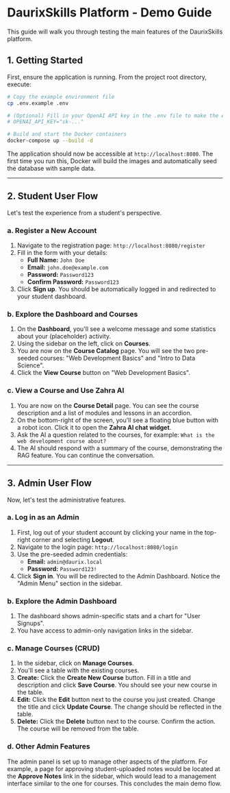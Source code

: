 # DaurixSkills Platform - Demo Guide

This guide will walk you through testing the main features of the DaurixSkills platform.

## 1. Getting Started

First, ensure the application is running. From the project root directory, execute:
```bash
# Copy the example environment file
cp .env.example .env

# (Optional) Fill in your OpenAI API key in the .env file to make the AI work
# OPENAI_API_KEY="sk-..."

# Build and start the Docker containers
docker-compose up --build -d
```
The application should now be accessible at `http://localhost:8080`. The first time you run this, Docker will build the images and automatically seed the database with sample data.

---

## 2. Student User Flow

Let's test the experience from a student's perspective.

### a. Register a New Account
1.  Navigate to the registration page: `http://localhost:8080/register`
2.  Fill in the form with your details:
    -   **Full Name:** `John Doe`
    -   **Email:** `john.doe@example.com`
    -   **Password:** `Password123`
    -   **Confirm Password:** `Password123`
3.  Click **Sign up**. You should be automatically logged in and redirected to your student dashboard.

### b. Explore the Dashboard and Courses
1.  On the **Dashboard**, you'll see a welcome message and some statistics about your (placeholder) activity.
2.  Using the sidebar on the left, click on **Courses**.
3.  You are now on the **Course Catalog** page. You will see the two pre-seeded courses: "Web Development Basics" and "Intro to Data Science".
4.  Click the **View Course** button on "Web Development Basics".

### c. View a Course and Use Zahra AI
1.  You are now on the **Course Detail** page. You can see the course description and a list of modules and lessons in an accordion.
2.  On the bottom-right of the screen, you'll see a floating blue button with a robot icon. Click it to open the **Zahra AI chat widget**.
3.  Ask the AI a question related to the courses, for example: `What is the web development course about?`
4.  The AI should respond with a summary of the course, demonstrating the RAG feature. You can continue the conversation.

---

## 3. Admin User Flow

Now, let's test the administrative features.

### a. Log in as an Admin
1.  First, log out of your student account by clicking your name in the top-right corner and selecting **Logout**.
2.  Navigate to the login page: `http://localhost:8080/login`
3.  Use the pre-seeded admin credentials:
    -   **Email:** `admin@daurix.local`
    -   **Password:** `Password123!`
4.  Click **Sign in**. You will be redirected to the Admin Dashboard. Notice the "Admin Menu" section in the sidebar.

### b. Explore the Admin Dashboard
1.  The dashboard shows admin-specific stats and a chart for "User Signups".
2.  You have access to admin-only navigation links in the sidebar.

### c. Manage Courses (CRUD)
1.  In the sidebar, click on **Manage Courses**.
2.  You'll see a table with the existing courses.
3.  **Create:** Click the **Create New Course** button. Fill in a title and description and click **Save Course**. You should see your new course in the table.
4.  **Edit:** Click the **Edit** button next to the course you just created. Change the title and click **Update Course**. The change should be reflected in the table.
5.  **Delete:** Click the **Delete** button next to the course. Confirm the action. The course will be removed from the table.

### d. Other Admin Features
The admin panel is set up to manage other aspects of the platform. For example, a page for approving student-uploaded notes would be located at the **Approve Notes** link in the sidebar, which would lead to a management interface similar to the one for courses. This concludes the main demo flow.
